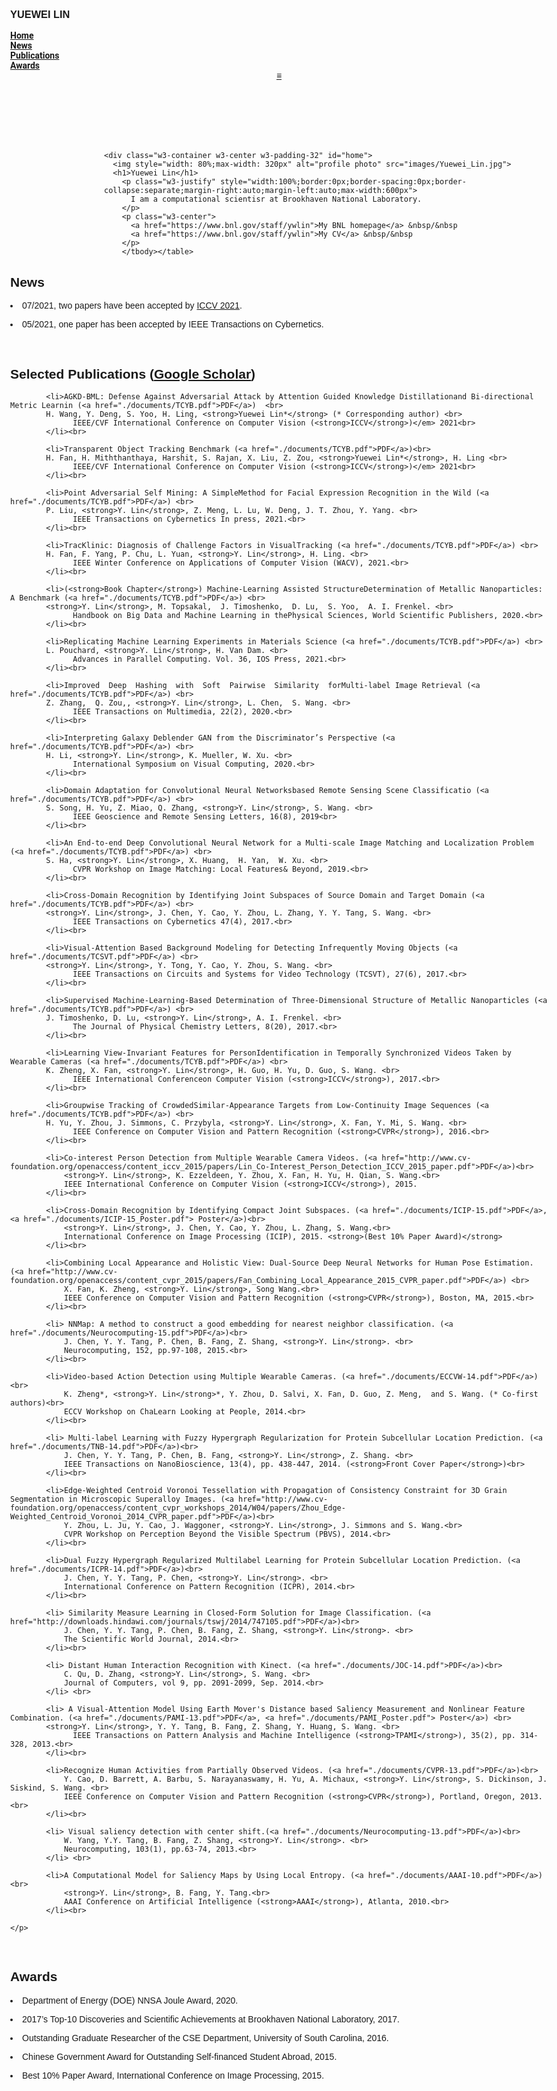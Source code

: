 <!DOCTYPE html>
<html>
<head>

  <title>Yuewei Lin's Homepage</title>

  <meta charset="UTF-8">
  <meta name="viewport" content="width=device-width, initial-scale=1">
  <meta http-equiv="Content-Type" content="text/html; charset=UTF-8">
  <meta name="description" content="Yuewei Lin is currently a computational scientisr at Brookhaven National Laboratory">
  <meta name="author" content="Yuewei Lin" />

  <link rel="stylesheet" href="w3.css">

  <style>
  .w3-sidebar a {font-family: "Roboto", sans-serif}
  body,h1,h2,h3,h4,h5,h6,.w3-wide {font-family: "Montserrat", sans-serif;}
  </style>

  <!--<link rel="icon" type="image/png" href="images/icons.png"> -->

</head>


<body class="w3-content" style="max-width:1000px">

<!-- Sidebar/menu -->
<nav class="w3-sidebar w3-bar-block w3-black w3-collapse w3-top w3-right" style="z-index:3;width:150px" id="mySidebar">
  <div class="w3-container w3-display-container w3-padding-16">
    <h3><b>YUEWEI LIN</b></h3>
  </div>
  <div class="w3-padding-64 w3-text-light-grey w3-large" style="font-weight:bold">
    <a href="#home" class="w3-bar-item w3-button">Home</a><br>
    <a href="#news" class="w3-bar-item w3-button">News</a><br>
    <a href="#publications" class="w3-bar-item w3-button">Publications</a><br>
    <a href="#award" class="w3-bar-item w3-button">Awards</a><br>
  </div>
</nav>

<!-- Top menu on small screens -->
<header class="w3-bar w3-top w3-hide-large w3-black w3-xlarge">
  <a href="javascript:void(0)" class="w3-bar-item w3-button w3-padding-24 w3-right"  style="font-stretch: extra-expanded;" onclick="w3_open()"><b>≡</b></a>
  </div>
</header>

<!-- Overlay effect when opening sidebar on small screens -->
<div class="w3-overlay w3-hide-large" onclick="w3_close()" style="cursor:pointer" title="close side menu" id="myOverlay"></div>

<!-- !PAGE CONTENT! -->
<div class="w3-main" style="margin-left:150px">

  <!-- Push down content on small screens -->
  <div class="w3-hide-large" style="margin-top:83px"></div>

<br>

<!-- The Home Section -->
    <div class="w3-container w3-center w3-padding-32" id="home">
      <img style="width: 80%;max-width: 320px" alt="profile photo" src="images/Yuewei_Lin.jpg">
      <h1>Yuewei Lin</h1>
        <p class="w3-justify" style="width:100%;border:0px;border-spacing:0px;border-collapse:separate;margin-right:auto;margin-left:auto;max-width:600px">
          I am a computational scientisr at Brookhaven National Laboratory.
        </p>
        <p class="w3-center">
          <a href="https://www.bnl.gov/staff/ywlin">My BNL homepage</a> &nbsp/&nbsp
          <a href="https://www.bnl.gov/staff/ywlin">My CV</a> &nbsp/&nbsp
        </p>
        </tbody></table>
  </div>

<!-- The News Section -->
  <div class="w3-container w3-light-grey w3-padding-32" id="news">
   <h2>News</h2>
      <p><li> 07/2021, two papers have been accepted by <a href="http://iccv2021.thecvf.com/">ICCV 2021</a>.</li></p>
      <p><li> 05/2021, one paper has been accepted by IEEE Transactions on Cybernetics.</li></p>
  </div>

<br>


 <!-- The Publications Section -->
  <div class="w3-container w3-padding-32"" id="publications">

  <h2> Selected Publications (<a href="https://scholar.google.com/citations?user=wOFhljYAAAAJ&hl=en">Google Scholar</a>)</h2>


            <li>AGKD-BML: Defense Against Adversarial Attack by Attention Guided Knowledge Distillationand Bi-directional Metric Learnin (<a href="./documents/TCYB.pdf">PDF</a>)  <br>
            H. Wang, Y. Deng, S. Yoo, H. Ling, <strong>Yuewei Lin*</strong> (* Corresponding author) <br>
                  IEEE/CVF International Conference on Computer Vision (<strong>ICCV</strong>)</em> 2021<br>
            </li><br>

            <li>Transparent Object Tracking Benchmark (<a href="./documents/TCYB.pdf">PDF</a>)<br>
            H. Fan, H. Miththanthaya, Harshit, S. Rajan, X. Liu, Z. Zou, <strong>Yuewei Lin*</strong>, H. Ling <br>
                  IEEE/CVF International Conference on Computer Vision (<strong>ICCV</strong>)</em> 2021<br>
            </li><br>

            <li>Point Adversarial Self Mining: A SimpleMethod for Facial Expression Recognition in the Wild (<a href="./documents/TCYB.pdf">PDF</a>) <br>
            P. Liu, <strong>Y. Lin</strong>, Z. Meng, L. Lu, W. Deng, J. T. Zhou, Y. Yang. <br>
                  IEEE Transactions on Cybernetics In press, 2021.<br>
            </li><br>

            <li>TracKlinic: Diagnosis of Challenge Factors in VisualTracking (<a href="./documents/TCYB.pdf">PDF</a>) <br>
            H. Fan, F. Yang, P. Chu, L. Yuan, <strong>Y. Lin</strong>, H. Ling. <br>
                  IEEE Winter Conference on Applications of Computer Vision (WACV), 2021.<br>
            </li><br>

            <li>(<strong>Book Chapter</strong>) Machine-Learning Assisted StructureDetermination of Metallic Nanoparticles:  A Benchmark (<a href="./documents/TCYB.pdf">PDF</a>) <br>
            <strong>Y. Lin</strong>, M. Topsakal,  J. Timoshenko,  D. Lu,  S. Yoo,  A. I. Frenkel. <br>
                  Handbook on Big Data and Machine Learning in thePhysical Sciences, World Scientific Publishers, 2020.<br>
            </li><br>

            <li>Replicating Machine Learning Experiments in Materials Science (<a href="./documents/TCYB.pdf">PDF</a>) <br>
            L. Pouchard, <strong>Y. Lin</strong>, H. Van Dam. <br>
                  Advances in Parallel Computing. Vol. 36, IOS Press, 2021.<br>
            </li><br>

            <li>Improved  Deep  Hashing  with  Soft  Pairwise  Similarity  forMulti-label Image Retrieval (<a href="./documents/TCYB.pdf">PDF</a>) <br>
            Z. Zhang,  Q. Zou,, <strong>Y. Lin</strong>, L. Chen,  S. Wang. <br>
                  IEEE Transactions on Multimedia, 22(2), 2020.<br>
            </li><br>

            <li>Interpreting Galaxy Deblender GAN from the Discriminator’s Perspective (<a href="./documents/TCYB.pdf">PDF</a>) <br>
            H. Li, <strong>Y. Lin</strong>, K. Mueller, W. Xu. <br>
                  International Symposium on Visual Computing, 2020.<br>
            </li><br>

            <li>Domain Adaptation for Convolutional Neural Networksbased Remote Sensing Scene Classificatio (<a href="./documents/TCYB.pdf">PDF</a>) <br>
            S. Song, H. Yu, Z. Miao, Q. Zhang, <strong>Y. Lin</strong>, S. Wang. <br>
                  IEEE Geoscience and Remote Sensing Letters, 16(8), 2019<br>
            </li><br>

            <li>An End-to-end Deep Convolutional Neural Network for a Multi-scale Image Matching and Localization Problem (<a href="./documents/TCYB.pdf">PDF</a>) <br>
            S. Ha, <strong>Y. Lin</strong>, X. Huang,  H. Yan,  W. Xu. <br>
                  CVPR Workshop on Image Matching: Local Features& Beyond, 2019.<br>
            </li><br>

            <li>Cross-Domain Recognition by Identifying Joint Subspaces of Source Domain and Target Domain (<a href="./documents/TCYB.pdf">PDF</a>) <br>
            <strong>Y. Lin</strong>, J. Chen, Y. Cao, Y. Zhou, L. Zhang, Y. Y. Tang, S. Wang. <br>
                  IEEE Transactions on Cybernetics 47(4), 2017.<br>
            </li><br>

            <li>Visual-Attention Based Background Modeling for Detecting Infrequently Moving Objects (<a href="./documents/TCSVT.pdf">PDF</a>) <br>
            <strong>Y. Lin</strong>, Y. Tong, Y. Cao, Y. Zhou, S. Wang. <br>
                  IEEE Transactions on Circuits and Systems for Video Technology (TCSVT), 27(6), 2017.<br>
            </li><br>

            <li>Supervised Machine-Learning-Based Determination of Three-Dimensional Structure of Metallic Nanoparticles (<a href="./documents/TCYB.pdf">PDF</a>) <br>
            J. Timoshenko, D. Lu, <strong>Y. Lin</strong>, A. I. Frenkel. <br>
                  The Journal of Physical Chemistry Letters, 8(20), 2017.<br>
            </li><br>
            
            <li>Learning View-Invariant Features for PersonIdentification in Temporally Synchronized Videos Taken by Wearable Cameras (<a href="./documents/TCYB.pdf">PDF</a>) <br>
            K. Zheng, X. Fan, <strong>Y. Lin</strong>, H. Guo, H. Yu, D. Guo, S. Wang. <br>
                  IEEE International Conferenceon Computer Vision (<strong>ICCV</strong>), 2017.<br>
            </li><br>

            <li>Groupwise Tracking of CrowdedSimilar-Appearance Targets from Low-Continuity Image Sequences (<a href="./documents/TCYB.pdf">PDF</a>) <br>
            H. Yu, Y. Zhou, J. Simmons, C. Przybyla, <strong>Y. Lin</strong>, X. Fan, Y. Mi, S. Wang. <br>
                  IEEE Conference on Computer Vision and Pattern Recognition (<strong>CVPR</strong>), 2016.<br>
            </li><br>

            <li>Co-interest Person Detection from Multiple Wearable Camera Videos. (<a href="http://www.cv-foundation.org/openaccess/content_iccv_2015/papers/Lin_Co-Interest_Person_Detection_ICCV_2015_paper.pdf">PDF</a>)<br>
                <strong>Y. Lin</strong>, K. Ezzeldeen, Y. Zhou, X. Fan, H. Yu, H. Qian, S. Wang.<br>
                IEEE International Conference on Computer Vision (<strong>ICCV</strong>), 2015.
            </li><br>                                

            <li>Cross-Domain Recognition by Identifying Compact Joint Subspaces. (<a href="./documents/ICIP-15.pdf">PDF</a>, <a href="./documents/ICIP-15_Poster.pdf"> Poster</a>)<br>
                <strong>Y. Lin</strong>, J. Chen, Y. Cao, Y. Zhou, L. Zhang, S. Wang.<br>
                International Conference on Image Processing (ICIP), 2015. <strong>(Best 10% Paper Award)</strong>
            </li><br>

            <li>Combining Local Appearance and Holistic View: Dual-Source Deep Neural Networks for Human Pose Estimation. (<a href="http://www.cv-foundation.org/openaccess/content_cvpr_2015/papers/Fan_Combining_Local_Appearance_2015_CVPR_paper.pdf">PDF</a>) <br>
                X. Fan, K. Zheng, <strong>Y. Lin</strong>, Song Wang.<br>
                IEEE Conference on Computer Vision and Pattern Recognition (<strong>CVPR</strong>), Boston, MA, 2015.<br>
            </li><br>             

            <li> NNMap: A method to construct a good embedding for nearest neighbor classification. (<a href="./documents/Neurocomputing-15.pdf">PDF</a>)<br>
                J. Chen, Y. Y. Tang, P. Chen, B. Fang, Z. Shang, <strong>Y. Lin</strong>. <br>
                Neurocomputing, 152, pp.97-108, 2015.<br>
            </li><br>

            <li>Video-based Action Detection using Multiple Wearable Cameras. (<a href="./documents/ECCVW-14.pdf">PDF</a>)<br>
                K. Zheng*, <strong>Y. Lin</strong>*, Y. Zhou, D. Salvi, X. Fan, D. Guo, Z. Meng,  and S. Wang. (* Co-first authors)<br>
                ECCV Workshop on ChaLearn Looking at People, 2014.<br>
            </li><br>

            <li> Multi-label Learning with Fuzzy Hypergraph Regularization for Protein Subcellular Location Prediction. (<a href="./documents/TNB-14.pdf">PDF</a>)<br>
                J. Chen, Y. Y. Tang, P. Chen, B. Fang, <strong>Y. Lin</strong>, Z. Shang. <br>
                IEEE Transactions on NanoBioscience, 13(4), pp. 438-447, 2014. (<strong>Front Cover Paper</strong>)<br>
            </li><br>

            <li>Edge-Weighted Centroid Voronoi Tessellation with Propagation of Consistency Constraint for 3D Grain Segmentation in Microscopic Superalloy Images. (<a href="http://www.cv-foundation.org/openaccess/content_cvpr_workshops_2014/W04/papers/Zhou_Edge-Weighted_Centroid_Voronoi_2014_CVPR_paper.pdf">PDF</a>)<br>
                Y. Zhou, L. Ju, Y. Cao, J. Waggoner, <strong>Y. Lin</strong>, J. Simmons and S. Wang.<br>
                CVPR Workshop on Perception Beyond the Visible Spectrum (PBVS), 2014.<br>
            </li><br>

            <li>Dual Fuzzy Hypergraph Regularized Multilabel Learning for Protein Subcellular Location Prediction. (<a href="./documents/ICPR-14.pdf">PDF</a>)<br>
                J. Chen, Y. Y. Tang, P. Chen, <strong>Y. Lin</strong>. <br>
                International Conference on Pattern Recognition (ICPR), 2014.<br>
            </li><br>

            <li> Similarity Measure Learning in Closed-Form Solution for Image Classification. (<a href="http://downloads.hindawi.com/journals/tswj/2014/747105.pdf">PDF</a>)<br>
                J. Chen, Y. Y. Tang, P. Chen, B. Fang, Z. Shang, <strong>Y. Lin</strong>. <br>
                The Scientific World Journal, 2014.<br>
            </li><br>

            <li> Distant Human Interaction Recognition with Kinect. (<a href="./documents/JOC-14.pdf">PDF</a>)<br>
                C. Qu, D. Zhang, <strong>Y. Lin</strong>, S. Wang. <br>
                Journal of Computers, vol 9, pp. 2091-2099, Sep. 2014.<br>
            </li> <br>
            
            <li> A Visual-Attention Model Using Earth Mover's Distance based Saliency Measurement and Nonlinear Feature Combination. (<a href="./documents/PAMI-13.pdf">PDF</a>, <a href="./documents/PAMI_Poster.pdf"> Poster</a>) <br>
            <strong>Y. Lin</strong>, Y. Y. Tang, B. Fang, Z. Shang, Y. Huang, S. Wang. <br>
                  IEEE Transactions on Pattern Analysis and Machine Intelligence (<strong>TPAMI</strong>), 35(2), pp. 314-328, 2013.<br>
            </li><br>
      
            <li>Recognize Human Activities from Partially Observed Videos. (<a href="./documents/CVPR-13.pdf">PDF</a>)<br>
                Y. Cao, D. Barrett, A. Barbu, S. Narayanaswamy, H. Yu, A. Michaux, <strong>Y. Lin</strong>, S. Dickinson, J. Siskind, S. Wang. <br>
                IEEE Conference on Computer Vision and Pattern Recognition (<strong>CVPR</strong>), Portland, Oregon, 2013.<br>
            </li><br>

            <li> Visual saliency detection with center shift.(<a href="./documents/Neurocomputing-13.pdf">PDF</a>)<br>
                W. Yang, Y.Y. Tang, B. Fang, Z. Shang, <strong>Y. Lin</strong>. <br>                                    
                Neurocomputing, 103(1), pp.63-74, 2013.<br>
            </li> <br>

            <li>A Computational Model for Saliency Maps by Using Local Entropy. (<a href="./documents/AAAI-10.pdf">PDF</a>)<br>
                <strong>Y. Lin</strong>, B. Fang, Y. Tang.<br>
                AAAI Conference on Artificial Intelligence (<strong>AAAI</strong>), Atlanta, 2010.<br>
            </li><br>
                             
    </p>
  </div>

<br>



<!-- The Services Section -->
<!-- 
  <div class="w3-container w3-light-grey w3-padding-32" id="service">
    <h2>Services</h2>
      <p><li> Journal Reviewers of <a href="https://ieeexplore.ieee.org/xpl/RecentIssue.jsp?punumber=34">IEEE T-PAMI</a>, <a href="https://www.springer.com/journal/11263">IJCV</a>, <a href="https://ieeexplore.ieee.org/xpl/RecentIssue.jsp?punumber=83">IEEE T-IP</a>, <a href="https://ieeexplore.ieee.org/xpl/RecentIssue.jsp?punumber=5962385">IEEE T-NNLS</a>, <a href="https://ieeexplore.ieee.org/xpl/RecentIssue.jsp?punumber=6046">IEEE T-MM</a>, <a href="https://ieeexplore.ieee.org/xpl/RecentIssue.jsp?punumber=69">IEEE T-KDE</a>, etc.</p>
      <p><li> Program Committee Members of ICCV 2021, AAAI 2021, ICLR 2021, NeurIPS 2020, ICML 2020, ECCV 2020, CVPR 2020, ICLR 2020, AAAI 2020, ICCV 2019, CVPR 2019, ICLR 2019, AAAI 2019, IJCAI 2018, AAAI 2018, NeurIPS 2018, etc.</p>
  </div>

<br>
-->

  <!-- The Awards Section -->
  <div class="w3-container w3-padding-32" id="award">
    <h2>Awards</h2>
    <p><li>Department of Energy (DOE) NNSA Joule Award, 2020.</p>
    <p><li>2017’s Top-10 Discoveries and Scientific Achievements at Brookhaven National Laboratory, 2017.</p>
    <p><li>Outstanding Graduate Researcher of the CSE Department, University of South Carolina, 2016.</p>
    <p><li>Chinese Government Award for Outstanding Self-financed Student Abroad, 2015.</p>
    <p><li>Best 10% Paper Award, International Conference on Image Processing, 2015.</p>
    
  </div>  
<br>
<br>


<!--
  No.
  <script type="text/javascript">
  var sc_project=12347113; 
  var sc_invisible=0; 
  var sc_security="21aca5d1"; 
  var sc_https=1; 
  var scJsHost = "https://";
  document.write("<sc"+"ript type='text/javascript' src='" + scJsHost+
  "statcounter.com/counter/counter.js'></"+"script>");
  </script> Visitor Since Jun 2020. Powered by <a href="https://www.w3schools.com/w3css/default.asp" title="W3.CSS" target="_blank" class="w3-hover-opacity">w3.css</a>
  <noscript>
    <div class="statcounter"><a title="Web Analytics Made Easy -
  StatCounter" href="https://statcounter.com/" target="_blank"><img
  class="statcounter" src="https://c.statcounter.com/12347113/0/21aca5d1/0/"
  alt="Web Analytics Made Easy - StatCounter"></a></div>
  </noscript>
  -->
  <!-- End of Statcounter Code -->
  
  
</div>

  <!-- End page content -->
</div>

<script>
// Accordion 
function myAccFunc() {
  var x = document.getElementById("demoAcc");
  if (x.className.indexOf("w3-show") == -1) {
    x.className += " w3-show";
  } else {
    x.className = x.className.replace(" w3-show", "");
  }
}

// Click on the "Jeans" link on page load to open the accordion for demo purposes
document.getElementById("myBtn").click();


// Open and close sidebar
function w3_open() {
  document.getElementById("mySidebar").style.display = "block";
  document.getElementById("myOverlay").style.display = "block";
}
 
function w3_close() {
  document.getElementById("mySidebar").style.display = "none";
  document.getElementById("myOverlay").style.display = "none";
}
</script>



</body>

</html>
